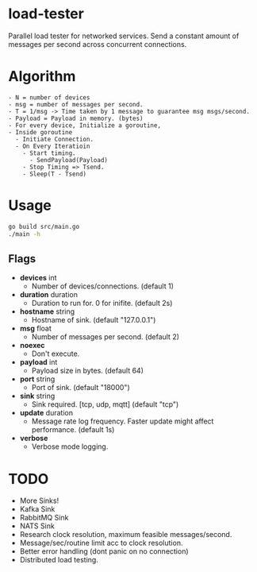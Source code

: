 # load-tester

Parallel load tester for networked services. Send a constant amount of messages per second across concurrent connections.

# Algorithm
```
- N = number of devices
- msg = number of messages per second.
- T = 1/msg -> Time taken by 1 message to guarantee msg msgs/second.
- Payload = Payload in memory. (bytes)
- For every device, Initialize a goroutine,
- Inside goroutine
  - Initiate Connection.
  - On Every Iteratioin
    - Start timing.
      - SendPayload(Payload)
    - Stop Timing => Tsend.
    - Sleep(T - Tsend)
```

# Usage
```bash
go build src/main.go
./main -h
```

## Flags
  - **devices** int
      - Number of devices/connections. (default 1)
  - **duration** duration
      - Duration to run for. 0 for inifite. (default 2s)      
  - **hostname** string
      - Hostname of sink. (default "127.0.0.1")
  - **msg** float
      - Number of messages per second. (default 2)
  - **noexec**
      - Don't execute.
  - **payload** int
      - Payload size in bytes. (default 64)
  - **port** string
      - Port of sink. (default "18000")
  - **sink** string
      - Sink required. [tcp, udp, mqtt] (default "tcp")       
  - **update** duration
      - Message rate log frequency. Faster update might affect performance. (default 1s)
  - **verbose**
      - Verbose mode logging.

# TODO
- More Sinks!
- Kafka Sink
- RabbitMQ Sink
- NATS Sink
- Research clock resolution, maximum feasible messages/second.
- Message/sec/routine limit acc to clock resolution.
- Better error handling (dont panic on no connection)
- Distributed load testing.